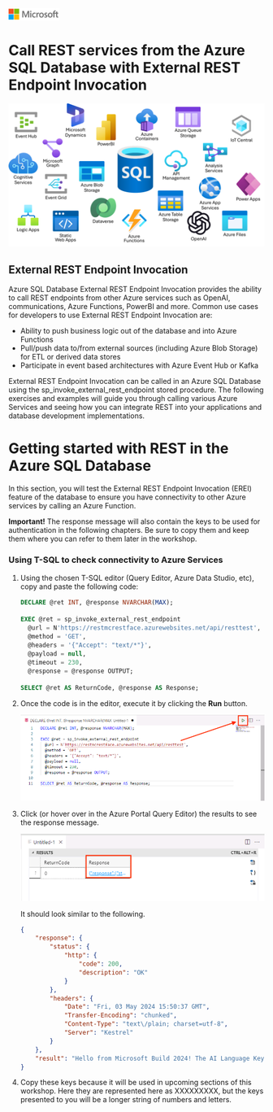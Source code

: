 ![A picture of the Microsoft Logo](./media/graphics/microsoftlogo.png)

# Call REST services from the Azure SQL Database with External REST Endpoint Invocation

![A picture of multiple Azure Services that External REST Endpoint Invocation can use](./media/ch3/rest1.png)

## External REST Endpoint Invocation

Azure SQL Database External REST Endpoint Invocation provides the ability to call REST endpoints from other Azure services such as OpenAI, communications, Azure Functions, PowerBI and more. Common use cases for developers to use External REST Endpoint Invocation are:

* Ability to push business logic out of the database and into Azure Functions
* Pull/push data to/from external sources (including Azure Blob Storage) for ETL or derived data stores
* Participate in event based architectures with Azure Event Hub or Kafka

External REST Endpoint Invocation can be called in an Azure SQL Database using the sp_invoke_external_rest_endpoint stored procedure. The following exercises and examples will guide you through calling various Azure Services and seeing how you can integrate REST into your applications and database development implementations.

# Getting started with REST in the Azure SQL Database

In this section, you will test the External REST Endpoint Invocation (EREI) feature of the database to ensure you have connectivity to other Azure services by calling an Azure Function. 

**Important!** The response message will also contain the keys to be used for authentication in the following chapters. Be sure to copy them and keep them where you can refer to them later in the workshop.

### Using T-SQL to check connectivity to Azure Services

1. Using the chosen T-SQL editor (Query Editor, Azure Data Studio, etc), copy and paste the following code:

    ```SQL
    DECLARE @ret INT, @response NVARCHAR(MAX);

    EXEC @ret = sp_invoke_external_rest_endpoint
      @url = N'https://restmcrestface.azurewebsites.net/api/resttest',
      @method = 'GET',
      @headers = '{"Accept": "text/*"}',
      @payload = null,
      @timeout = 230,
      @response = @response OUTPUT;

    SELECT @ret AS ReturnCode, @response AS Response;
    ```

1. Once the code is in the editor, execute it by clicking the **Run** button.

    ![A picture of clicking the Run button](./media/ch3/testing1.png)

1. Click (or hover over in the Azure Portal Query Editor) the results to see the response message. 

    ![A picture of hovering over the results to see the response message](./media/ch3/testing2.png)

    It should look similar to the following.

      ```JSON
      {
          "response": {
              "status": {
                  "http": {
                      "code": 200,
                      "description": "OK"
                  }
              },
              "headers": {
                  "Date": "Fri, 03 May 2024 15:50:37 GMT",
                  "Transfer-Encoding": "chunked",
                  "Content-Type": "text\/plain; charset=utf-8",
                  "Server": "Kestrel"
              }
          },
          "result": "Hello from Microsoft Build 2024! The AI Language Key is XXXXXXXXX. The Content Safety Key is XXXXXXXXX"
      }
      ```

1. Copy these keys because it will be used in upcoming sections of this workshop. Here they are represented here as XXXXXXXXX, but the keys presented to you will be a longer string of numbers and letters.